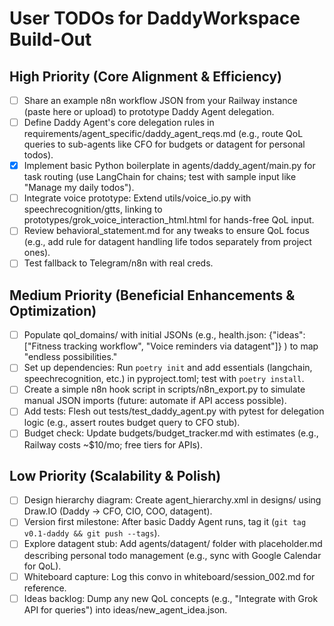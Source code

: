 # User TODOs for DaddyWorkspace Build-Out
## High Priority (Core Alignment & Efficiency)
- [ ] Share an example n8n workflow JSON from your Railway instance (paste here or upload) to prototype Daddy Agent delegation.
- [ ] Define Daddy Agent's core delegation rules in requirements/agent_specific/daddy_agent_reqs.md (e.g., route QoL queries to sub-agents like CFO for budgets or datagent for personal todos).
- [x] Implement basic Python boilerplate in agents/daddy_agent/main.py for task routing (use LangChain for chains; test with sample input like "Manage my daily todos").
- [ ] Integrate voice prototype: Extend utils/voice_io.py with speechrecognition/gtts, linking to prototypes/grok_voice_interaction_html.html for hands-free QoL input.
- [ ] Review behavioral_statement.md for any tweaks to ensure QoL focus (e.g., add rule for datagent handling life todos separately from project ones).
- [ ] Test fallback to Telegram/n8n with real creds.

## Medium Priority (Beneficial Enhancements & Optimization)
- [ ] Populate qol_domains/ with initial JSONs (e.g., health.json: {"ideas": ["Fitness tracking workflow", "Voice reminders via datagent"]} ) to map "endless possibilities."
- [ ] Set up dependencies: Run `poetry init` and add essentials (langchain, speechrecognition, etc.) in pyproject.toml; test with `poetry install`.
- [ ] Create a simple n8n hook script in scripts/n8n_export.py to simulate manual JSON imports (future: automate if API access possible).
- [ ] Add tests: Flesh out tests/test_daddy_agent.py with pytest for delegation logic (e.g., assert routes budget query to CFO stub).
- [ ] Budget check: Update budgets/budget_tracker.md with estimates (e.g., Railway costs ~$10/mo; free tiers for APIs).

## Low Priority (Scalability & Polish)
- [ ] Design hierarchy diagram: Create agent_hierarchy.xml in designs/ using Draw.IO (Daddy → CFO, CIO, COO, datagent).
- [ ] Version first milestone: After basic Daddy Agent runs, tag it (`git tag v0.1-daddy && git push --tags`).
- [ ] Explore datagent stub: Add agents/datagent/ folder with placeholder.md describing personal todo management (e.g., sync with Google Calendar for QoL).
- [ ] Whiteboard capture: Log this convo in whiteboard/session_002.md for reference.
- [ ] Ideas backlog: Dump any new QoL concepts (e.g., "Integrate with Grok API for queries") into ideas/new_agent_idea.json.
